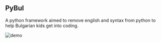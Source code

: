 ## PyBul
A python framework aimed to remove english and syntax from python to help Bulgarian kids get into coding.

![demo](https://github.com/user-attachments/assets/2b24b056-b680-4692-b85c-b5dbbdf2a66a)
